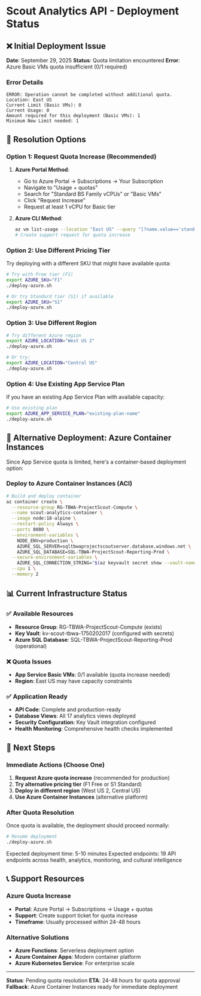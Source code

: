 # Scout Analytics API - Deployment Status

## ❌ Initial Deployment Issue

**Date**: September 29, 2025
**Status**: Quota limitation encountered
**Error**: Azure Basic VMs quota insufficient (0/1 required)

### Error Details
```
ERROR: Operation cannot be completed without additional quota.
Location: East US
Current Limit (Basic VMs): 0
Current Usage: 0
Amount required for this deployment (Basic VMs): 1
Minimum New Limit needed: 1
```

## 🔧 Resolution Options

### Option 1: Request Quota Increase (Recommended)
1. **Azure Portal Method**:
   - Go to Azure Portal → Subscriptions → Your Subscription
   - Navigate to "Usage + quotas"
   - Search for "Standard BS Family vCPUs" or "Basic VMs"
   - Click "Request Increase"
   - Request at least 1 vCPU for Basic tier

2. **Azure CLI Method**:
   ```bash
   az vm list-usage --location "East US" --query "[?name.value=='standardBSFamily']"
   # Create support request for quota increase
   ```

### Option 2: Use Different Pricing Tier
Try deploying with a different SKU that might have available quota:

```bash
# Try with Free tier (F1)
export AZURE_SKU="F1"
./deploy-azure.sh

# Or try Standard tier (S1) if available
export AZURE_SKU="S1"
./deploy-azure.sh
```

### Option 3: Use Different Region
```bash
# Try different Azure region
export AZURE_LOCATION="West US 2"
./deploy-azure.sh

# Or try:
export AZURE_LOCATION="Central US"
./deploy-azure.sh
```

### Option 4: Use Existing App Service Plan
If you have an existing App Service Plan with available capacity:

```bash
# Use existing plan
export AZURE_APP_SERVICE_PLAN="existing-plan-name"
./deploy-azure.sh
```

## 🚀 Alternative Deployment: Azure Container Instances

Since App Service quota is limited, here's a container-based deployment option:

### Deploy to Azure Container Instances (ACI)
```bash
# Build and deploy container
az container create \
  --resource-group RG-TBWA-ProjectScout-Compute \
  --name scout-analytics-container \
  --image node:18-alpine \
  --restart-policy Always \
  --ports 8080 \
  --environment-variables \
    NODE_ENV=production \
    AZURE_SQL_SERVER=sqltbwaprojectscoutserver.database.windows.net \
    AZURE_SQL_DATABASE=SQL-TBWA-ProjectScout-Reporting-Prod \
  --secure-environment-variables \
    AZURE_SQL_CONNECTION_STRING="$(az keyvault secret show --vault-name kv-scout-tbwa-1750202017 --name azure-sql-conn-str --query value -o tsv)" \
  --cpu 1 \
  --memory 2
```

## 📊 Current Infrastructure Status

### ✅ Available Resources
- **Resource Group**: RG-TBWA-ProjectScout-Compute (exists)
- **Key Vault**: kv-scout-tbwa-1750202017 (configured with secrets)
- **Azure SQL Database**: SQL-TBWA-ProjectScout-Reporting-Prod (operational)

### ❌ Quota Issues
- **App Service Basic VMs**: 0/1 available (quota increase needed)
- **Region**: East US may have capacity constraints

### ✅ Application Ready
- **API Code**: Complete and production-ready
- **Database Views**: All 17 analytics views deployed
- **Security Configuration**: Key Vault integration configured
- **Health Monitoring**: Comprehensive health checks implemented

## 🎯 Next Steps

### Immediate Actions (Choose One)
1. **Request Azure quota increase** (recommended for production)
2. **Try alternative pricing tier** (F1 Free or S1 Standard)
3. **Deploy in different region** (West US 2, Central US)
4. **Use Azure Container Instances** (alternative platform)

### After Quota Resolution
Once quota is available, the deployment should proceed normally:

```bash
# Resume deployment
./deploy-azure.sh
```

Expected deployment time: 5-10 minutes
Expected endpoints: 19 API endpoints across health, analytics, monitoring, and cultural intelligence

## 📞 Support Resources

### Azure Quota Increase
- **Portal**: Azure Portal → Subscriptions → Usage + quotas
- **Support**: Create support ticket for quota increase
- **Timeframe**: Usually processed within 24-48 hours

### Alternative Solutions
- **Azure Functions**: Serverless deployment option
- **Azure Container Apps**: Modern container platform
- **Azure Kubernetes Service**: For enterprise scale

---

**Status**: Pending quota resolution
**ETA**: 24-48 hours for quota approval
**Fallback**: Azure Container Instances ready for immediate deployment